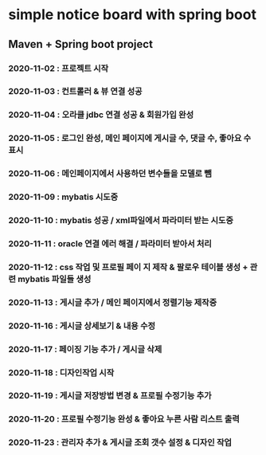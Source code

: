 # simple notice board with spring boot

## Maven + Spring boot project

### 2020-11-02 : 프로젝트 시작
### 2020-11-03 : 컨트롤러  & 뷰 연결 성공
### 2020-11-04 : 오라클 jdbc 연결 성공 & 회원가입 완성
### 2020-11-05 : 로그인 완성, 메인 페이지에 게시글 수, 댓글 수, 좋아요 수 표시
### 2020-11-06 : 메인페이지에서 사용하던 변수들을 모델로 뺌
### 2020-11-09 : mybatis 시도중
### 2020-11-10 : mybatis 성공 / xml파일에서 파라미터 받는 시도중
### 2020-11-11 : oracle 연결 에러 해결 / 파라미터 받아서 처리
### 2020-11-12 : css 작업 및 프로필 페이    지 제작 & 팔로우 테이블 생성 + 관련 mybatis 파일들 생성
### 2020-11-13 : 게시글 추가 / 메인 페이지에서 정렬기능 제작중
### 2020-11-16 : 게시글 상세보기 & 내용 수정
### 2020-11-17 : 페이징  기능 추가 / 게시글 삭제
### 2020-11-18 : 디자인작업 시작
### 2020-11-19 : 게시글 저장방법 변경 & 프로필 수정기능 추가
### 2020-11-20 : 프로필 수정기능 완성 & 좋아요 누른 사람 리스트 출력
### 2020-11-23 : 관리자 추가 & 게시글 조회 갯수 설정 & 디자인 작업
